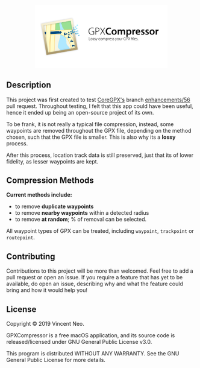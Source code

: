 <p align="center">
  <img width=70% height=70% src="https://github.com/vincentneo/GPXCompressor/raw/master/README%20Header.png">
</p>

## Description
This project was first created to test [CoreGPX's](https://github.com/vincentneo/CoreGPX) branch [enhancements/56](https://github.com/vincentneo/CoreGPX/pull/63) pull request. 
Throughout testing, I felt that this app could have been useful, hence it ended up being an open-source project of its own.

To be frank, it is not really a typical file compression, instead, some waypoints are removed throughout the GPX file,
 depending on the method chosen, such that the GPX file is smaller. This is also why its a **lossy** process.
 
After this process, location track data is still preserved, just that its of lower fidelity, as lesser waypoints are kept.

## Compression Methods

**Current methods include:**
- to remove **duplicate waypoints**
- to remove **nearby waypoints** within a detected radius
- to remove **at random**; % of removal can be selected.

All waypoint types of GPX can be treated, including `waypoint`, `trackpoint` or `routepoint`.

## Contributing
Contributions to this project will be more than welcomed.
Feel free to add a pull request or open an issue.
If you require a feature that has yet to be available, do open an issue, describing why and what the feature could bring and how it would help you!

## License
Copyright © 2019 Vincent Neo.

GPXCompressor is a free macOS application, and its source code is released/licensed under GNU General Public License v3.0.

This program is distributed WITHOUT ANY WARRANTY. See the GNU General Public License for more details.
